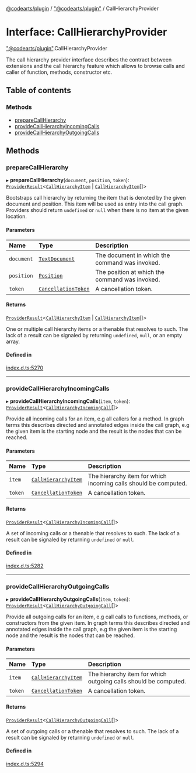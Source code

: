 [@codearts/plugin](../README.md) / ["@codearts/plugin"](../modules/_codearts_plugin_.md) / CallHierarchyProvider

# Interface: CallHierarchyProvider

["@codearts/plugin"](../modules/_codearts_plugin_.md).CallHierarchyProvider

The call hierarchy provider interface describes the contract between extensions
and the call hierarchy feature which allows to browse calls and caller of function,
methods, constructor etc.

## Table of contents

### Methods

- [prepareCallHierarchy](codearts_plugin_.CallHierarchyProvider.md#preparecallhierarchy)
- [provideCallHierarchyIncomingCalls](codearts_plugin_.CallHierarchyProvider.md#providecallhierarchyincomingcalls)
- [provideCallHierarchyOutgoingCalls](codearts_plugin_.CallHierarchyProvider.md#providecallhierarchyoutgoingcalls)

## Methods

### prepareCallHierarchy

▸ **prepareCallHierarchy**(`document`, `position`, `token`): [`ProviderResult`](../modules/_codearts_plugin_.md#providerresult)<[`CallHierarchyItem`](../classes/codearts_plugin_.CallHierarchyItem.md) \| [`CallHierarchyItem`](../classes/codearts_plugin_.CallHierarchyItem.md)[]\>

Bootstraps call hierarchy by returning the item that is denoted by the given document
and position. This item will be used as entry into the call graph. Providers should
return `undefined` or `null` when there is no item at the given location.

#### Parameters

| Name | Type | Description |
| :------ | :------ | :------ |
| `document` | [`TextDocument`](codearts_plugin_.TextDocument.md) | The document in which the command was invoked. |
| `position` | [`Position`](../classes/codearts_plugin_.Position.md) | The position at which the command was invoked. |
| `token` | [`CancellationToken`](codearts_plugin_.CancellationToken.md) | A cancellation token. |

#### Returns

[`ProviderResult`](../modules/_codearts_plugin_.md#providerresult)<[`CallHierarchyItem`](../classes/codearts_plugin_.CallHierarchyItem.md) \| [`CallHierarchyItem`](../classes/codearts_plugin_.CallHierarchyItem.md)[]\>

One or multiple call hierarchy items or a thenable that resolves to such. The lack of a result can be
signaled by returning `undefined`, `null`, or an empty array.

#### Defined in

[index.d.ts:5270](https://github.com/huaweicloud/cloudide-plugin-api/blob/03b481c/index.d.ts#L5270)

___

### provideCallHierarchyIncomingCalls

▸ **provideCallHierarchyIncomingCalls**(`item`, `token`): [`ProviderResult`](../modules/_codearts_plugin_.md#providerresult)<[`CallHierarchyIncomingCall`](../classes/codearts_plugin_.CallHierarchyIncomingCall.md)[]\>

Provide all incoming calls for an item, e.g all callers for a method. In graph terms this describes directed
and annotated edges inside the call graph, e.g the given item is the starting node and the result is the nodes
that can be reached.

#### Parameters

| Name | Type | Description |
| :------ | :------ | :------ |
| `item` | [`CallHierarchyItem`](../classes/codearts_plugin_.CallHierarchyItem.md) | The hierarchy item for which incoming calls should be computed. |
| `token` | [`CancellationToken`](codearts_plugin_.CancellationToken.md) | A cancellation token. |

#### Returns

[`ProviderResult`](../modules/_codearts_plugin_.md#providerresult)<[`CallHierarchyIncomingCall`](../classes/codearts_plugin_.CallHierarchyIncomingCall.md)[]\>

A set of incoming calls or a thenable that resolves to such. The lack of a result can be
signaled by returning `undefined` or `null`.

#### Defined in

[index.d.ts:5282](https://github.com/huaweicloud/cloudide-plugin-api/blob/03b481c/index.d.ts#L5282)

___

### provideCallHierarchyOutgoingCalls

▸ **provideCallHierarchyOutgoingCalls**(`item`, `token`): [`ProviderResult`](../modules/_codearts_plugin_.md#providerresult)<[`CallHierarchyOutgoingCall`](../classes/codearts_plugin_.CallHierarchyOutgoingCall.md)[]\>

Provide all outgoing calls for an item, e.g call calls to functions, methods, or constructors from the given item. In
graph terms this describes directed and annotated edges inside the call graph, e.g the given item is the starting
node and the result is the nodes that can be reached.

#### Parameters

| Name | Type | Description |
| :------ | :------ | :------ |
| `item` | [`CallHierarchyItem`](../classes/codearts_plugin_.CallHierarchyItem.md) | The hierarchy item for which outgoing calls should be computed. |
| `token` | [`CancellationToken`](codearts_plugin_.CancellationToken.md) | A cancellation token. |

#### Returns

[`ProviderResult`](../modules/_codearts_plugin_.md#providerresult)<[`CallHierarchyOutgoingCall`](../classes/codearts_plugin_.CallHierarchyOutgoingCall.md)[]\>

A set of outgoing calls or a thenable that resolves to such. The lack of a result can be
signaled by returning `undefined` or `null`.

#### Defined in

[index.d.ts:5294](https://github.com/huaweicloud/cloudide-plugin-api/blob/03b481c/index.d.ts#L5294)
